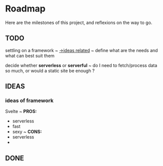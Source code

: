 # Roadmap

Here are the milestones of this project,
and reflexions on the way to go.


## TODO

settling on a framework 
~ [->ideas related](#idea-framework)
~ define what are the needs and what can best suit them

  decide whether **serverless** or **serverful**
  ~ do I need to fetch/process data so much,
    or would a static site be enough ?




## IDEAS

### ideas of framework

Svelte
~ **PROS:**
  - serverless
  - fast
  - sexy
~ **CONS:**
  - serverless
  - 


## DONE